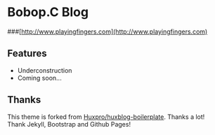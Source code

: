 # Bobop.C Blog

###[http://www.playingfingers.com](http://www.playingfingers.com)


## Features

- Underconstruction
- Coming soon...


## Thanks

This theme is forked from [Huxpro/huxblog-boilerplate](https://github.com/Huxpro/huxblog-boilerplate). Thanks a lot!  
Thank Jekyll, Bootstrap and Github Pages!